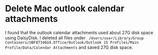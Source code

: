 # Delete Mac outlook calendar attachments

I found that the outlook calendar attachments used about 27G disk space using DaisyDisk. I deleted all files under `
/Users/user/Library/Group Containers/UBF8T346G9.Office/Outlook/Outlook 15 Profiles/Main Profile/Data/Calendar Attachments` and saved 27G disk space.